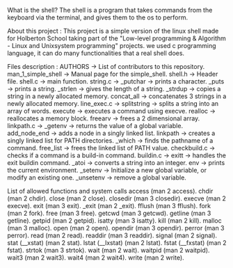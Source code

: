 What is the shell?
The shell is a program that takes commands from the keyboard via the terminal, and gives them to the os to perform.

About this project :
This project is a simple version of the linux shell made for Holberton School taking part of the "Low-level programming & Algorithm - Linux and Unixsystem programming" projects.
we used c programming language, it can do many functionalities that a real shell does.

Files description :
      AUTHORS -> List of contributors to this repository.
      man_1_simple_shell -> Manual page for the simple_shell.
      shell.h -> Header file.
      shell.c -> main function.
      string.c ->
      	  _putchar -> prints a character.
	  _puts -> prints a string.
	  _strlen -> gives the length of a string.
	  _strdup -> copies a string in a newly allocated memory.
	  concat_all -> concatenates 3 strings in a newly allocated memory.
      line_exec.c ->
          splitstring -> splits a string into an array of words.
	  execute -> executes a command using execve.
	  realloc -> reallocates a memory block.
	  freearv -> frees a 2 dimensional array.
      linkpath.c ->
          _getenv -> returns the value of a global variable.
	  add_node_end -> adds a node in a singly linked list.
	  linkpath -> creates a singly linked list for PATH directories.
	  _which -> finds the pathname of a command.
	  free_list -> frees the linked list of PATH value.
      checkbuild.c -> checks if a command is a build-in command.
      buildin.c ->
          exitt -> handles the exit buildin command.
	  _atoi -> converts a string into an integer.
	  env -> prints the current environment.
	  _setenv -> Initialize a new global variable, or modify an existing one.
	  _unsetenv -> remove a global variable.

List of allowed functions and system calls
     access (man 2 access).
     chdir (man 2 chdir).
     close (man 2 close).
     closedir (man 3 closedir).
     execve (man 2 execve).
     exit (man 3 exit).
     _exit (man 2 _exit).
     fflush (man 3 fflush).
     fork (man 2 fork).
     free (man 3 free).
     getcwd (man 3 getcwd).
     getline (man 3 getline).
     getpid (man 2 getpid).
     isatty (man 3 isatty).
     kill (man 2 kill).
     malloc (man 3 malloc).
     open (man 2 open).
     opendir (man 3 opendir).
     perror (man 3 perror).
     read (man 2 read).
     readdir (man 3 readdir).
     signal (man 2 signal).
     stat (__xstat) (man 2 stat).
     lstat (__lxstat) (man 2 lstat).
     fstat (__fxstat) (man 2 fstat).
     strtok (man 3 strtok).
     wait (man 2 wait).
     waitpid (man 2 waitpid).
     wait3 (man 2 wait3).
     wait4 (man 2 wait4).
     write (man 2 write).